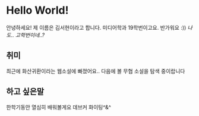 # Hello World!
안녕하세요! 제 이름은 김서현이라고 합니다. 미디어학과 19학번이고요. 반가워요 :))
*나도.. 고학번이네..?*

## 취미
최근에 화산귀환이라는 웹소설에 빠졌어요.. 다음에 볼 무협 소설을 탐색 중이랍니다

## 하고 싶은말
한학기동안 열심히 배워볼게요 데브커 화이팅^&^
